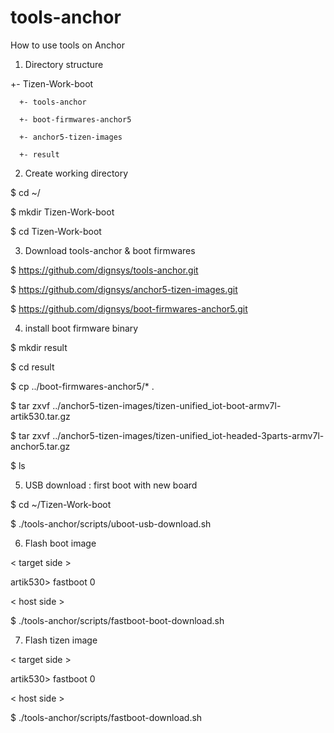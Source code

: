 # tools-anchor

How to use tools on Anchor
1. Directory structure

  +- Tizen-Work-boot 
  
      +- tools-anchor
      
      +- boot-firmwares-anchor5
      
      +- anchor5-tizen-images
      
      +- result

2. Create working directory

  $ cd ~/
  
  $ mkdir Tizen-Work-boot
  
  $ cd Tizen-Work-boot
  

3. Download tools-anchor & boot firmwares

  $ https://github.com/dignsys/tools-anchor.git
  
  $ https://github.com/dignsys/anchor5-tizen-images.git
  
  $ https://github.com/dignsys/boot-firmwares-anchor5.git
  

4. install boot firmware binary

  $ mkdir result
  
  $ cd result
  
  $ cp ../boot-firmwares-anchor5/* .
  
  $ tar zxvf ../anchor5-tizen-images/tizen-unified_iot-boot-armv7l-artik530.tar.gz
  
  $ tar zxvf ../anchor5-tizen-images/tizen-unified_iot-headed-3parts-armv7l-anchor5.tar.gz
  
  $ ls
  

5. USB download : first boot with new board

  $ cd ~/Tizen-Work-boot
  
  $ ./tools-anchor/scripts/uboot-usb-download.sh
  

6. Flash boot image

  < target side >
  
  artik530> fastboot 0
  
  
  < host side >
  
  $ ./tools-anchor/scripts/fastboot-boot-download.sh
  

7. Flash tizen image

  < target side >
  
  artik530> fastboot 0
  
  
  < host side >
  
  $ ./tools-anchor/scripts/fastboot-download.sh
